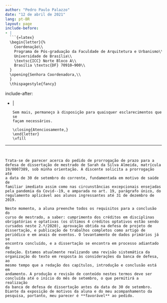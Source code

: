 ```yaml
---
author: "Pedro Paulo Palazzo"
date: "12 de abril de 2021"
lang: pt-BR
layout: page
include-before:
- |
  ```{=latex}
  \begin{letter}{%
    Coordenação\\
    Programa de Pós-graduação da Faculdade de Arquitetura e Urbanismo\\
    Universidade de Brasília\\
    \textsc{ICC} Norte Bloco A\\
    Brasília \textsc{DF} 70910–900\\
  }
  \opening{Senhora Coordenadora,\\
  }
  \thispagestyle{fancy}
  ```
include-after:
- |
  ```{=latex}
  Sem mais, permaneço à disposição para quaisquer esclarecimentos que se
  façam necessários.

  \closing{Atenciosamente,}
  \end{letter}
  \vfill
  ```
---
```


Trata-se de parecer acerca do pedido de prorrogação de prazo para a
defesa de dissertação de mestrado de Sarah da Silva Almeida, matrícula
19/0007389, sob minha orientação. A discente solicita a prorrogação até
a data de 30 de setembro do corrente, fundamentada em motivo de saúde de
familiar imediato assim como nas circunstâncias excepcionais ensejadas
pela pandemia da Covid--19, e amparada no art. 19, parágrafo único, do
regulamento aplicável aos alunos ingressantes até 31 de dezembro de 2019.

Neste momento, a aluna preenche todos os requisitos para a conclusão do
curso de mestrado, a saber: cumprimento dos créditos em disciplinas
obrigatórias e optativas (os últimos 4 créditos optativos estão sendo
cursados neste 2.º/2020), aprovação obtida na defesa de projeto de
dissertação, e publicação de trabalhos completos como artigo de
periódico e em anais de eventos. O levantamento de dados primários já se
encontra concluído, e a dissertação se encontra em processo adiantado de
redação. Estamos atualmente realizando uma revisão sistemática da
organização do texto em resposta às considerações da banca de defesa, ao
mesmo tempo que a redação dos capítulos, introdução e conclusão está em
andamento. A produção e revisão de conteúdo nestes termos deve ser
concluída até o início do mês de setembro, o que permitirá a realização
da banca de defesa de dissertação antes da data de 30 de setembro.
Diante da exposição de motivos da aluna e do meu acompanhamento da
pesquisa, portanto, meu parecer é **favorável** ao pedido.
